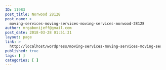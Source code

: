 ```yaml
---
ID: 11983
post_title: Norwood 28128
post_name: >
  moving-services-moving-services-moving-services-norwood-28128
author: mrgabonijeff@gmail.com
post_date: 2018-03-28 01:51:31
layout: page
link: >
  http://localhost/wordpress/moving-services-moving-services-moving-services-norwood-28128/
published: true
tags: [ ]
categories: [ ]
---
```

